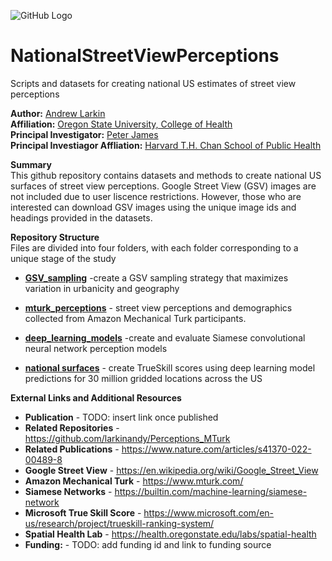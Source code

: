 ![GitHub Logo](/images/SafeWalkCrop.jpg|width=500px)

# NationalStreetViewPerceptions
Scripts and datasets for creating national US estimates of street view perceptions


**Author:** [Andrew Larkin](https://www.linkedin.com/in/andrew-larkin-525ba3b5/) <br>
**Affiliation:** [Oregon State University, College of Health](https://health.oregonstate.edu/) <br>
**Principal Investigator:** [Peter James](https://www.hsph.harvard.edu/profile/peter-james/) <br>
**Principal Investiagor Affliation:** [Harvard T.H. Chan School of Public Health](https://www.hsph.harvard.edu/) <br>


**Summary** <br>
This github repository contains datasets and methods to create national US surfaces of street view perceptions.  Google Street View (GSV) images are not included due to user liscence restrictions.  However, those who are interested can download GSV images using the unique image ids and headings provided in the datasets.

**Repository Structure** <br>
Files are divided into four folders, with each folder corresponding to a unique stage of the study

- **[GSV_sampling](https://github.com/larkinandy/NationalStreetViewPerceptions/tree/master/GSV_sampling)** -create a GSV sampling strategy that maximizes variation in urbanicity and geography  <br>

- **[mturk_perceptions](https://github.com/larkinandy/NationalStreetViewPerceptions/tree/master/mturk_perceptions)** - street view perceptions and demographics collected from Amazon Mechanical Turk participants.
- **[deep_learning_models](https://github.com/larkinandy/NationalStreetViewPerceptions/tree/master/mturk_perceptions)** -create and evaluate Siamese convolutional neural network perception models <br>
- **[national surfaces](https://github.com/larkinandy/NationalStreetViewPerceptions/tree/master/national_estimates)** - create TrueSkill scores using deep learning model predictions for 30 million gridded locations across the US <br>

**External Links and Additional Resources**
- **Publication** - TODO: insert link once published
- **Related Repositories** - https://github.com/larkinandy/Perceptions_MTurk
- **Related Publications** - https://www.nature.com/articles/s41370-022-00489-8
- **Google Street View** - https://en.wikipedia.org/wiki/Google_Street_View
- **Amazon Mechanical Turk** - https://www.mturk.com/
- **Siamese Networks** - https://builtin.com/machine-learning/siamese-network
- **Microsoft True Skill Score** - https://www.microsoft.com/en-us/research/project/trueskill-ranking-system/
- **Spatial Health Lab** - https://health.oregonstate.edu/labs/spatial-health
- **Funding:** - TODO: add funding id and link to funding source
